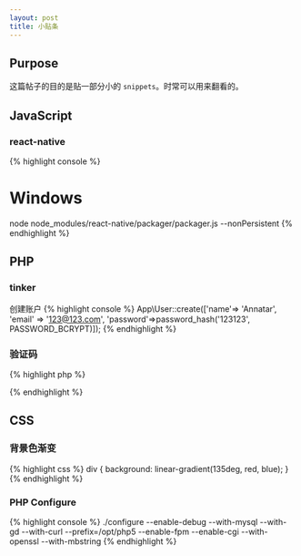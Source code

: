 ```yaml
---
layout: post
title: 小贴条
---
```


## Purpose

这篇帖子的目的是贴一部分小的 `snippets`。时常可以用来翻看的。

## JavaScript

### react-native
{% highlight console %}
# Windows
node node_modules/react-native/packager/packager.js --nonPersistent
{% endhighlight %}


## PHP

### tinker

创建账户
{% highlight console %}
App\User::create(['name'=> 'Annatar', 'email' => '123@123.com', 'password'=>password_hash('123123', PASSWORD_BCRYPT)]);
{% endhighlight %}

### 验证码

{% highlight php %}
<?php
  $fontsize = 6;
  $width = 100;
  $height = 30;
  // 创建画布，并返回资源
  $image = imagecreatetruecolor($width , $height);
  // 设置画布颜色
  $bgcolor = imagecolorallocate($image,255,255,255);
  // 从左到右填充颜色
  imagefill($image,0,0,$bgcolor);
  // 在图片上生成四个数字
  for ($i=0; $i < 4; $i++) {
    // 创建字体颜色
    $fontColor = imagecolorallocate($image,rand(0,120),rand(0,120),rand(0,120));
    $content   = rand(0,9);
    // 数字的位置
    $x         = ($i * 100 / 4) + rand(5,10);
    $y         = rand(5,10);
    imagestring($image , $fontsize , $x, $y, $content, $fontColor);
  }
  // 设置干扰点
  for ($i=0; $i < 200; $i++) {
    $pointColor = imagecolorallocate($image,rand(50,200),rand(50,200),rand(50,200));
    imagesetpixel($image,rand(1,99),rand(1,29),$pointColor);
  }
  // 干扰线
  for ($i=0; $i < 3; $i++) {
    $lineColor = imagecolorallocate($image, rand(80,220), rand(80,220), rand(80,220));
    imageline($image,rand(1,99),rand(1,29),rand(1,99),rand(1,29),$lineColor);
  }
  // 输出
  header('content-type:image/png');
  imagepng($image);
  imagedestroy($image);
?>
{% endhighlight %}

## CSS

### 背景色渐变

{% highlight css %}
div {
  background: linear-gradient(135deg, red, blue);
}
{% endhighlight %}

### PHP Configure

{% highlight console %}
./configure --enable-debug --with-mysql --with-gd --with-curl --prefix=/opt/php5 --enable-fpm --enable-cgi --with-openssl --with-mbstring
{% endhighlight %}
